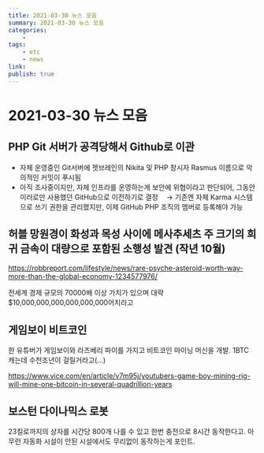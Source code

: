 ```yaml
---
title: 2021-03-30 뉴스 모음
summary: 2021-03-30 뉴스 모음
categories:
    - 
tags:
    - etc
    - news
link: 
publish: true
---
```


# 2021-03-30 뉴스 모음

## PHP Git 서버가 공격당해서 Github로 이관

- 자체 운영중인 Git서버에 젯브레인의 Nikita 및 PHP 창시자 Rasmus 이름으로 악의적인 커밋이 푸시됨
- 아직 조사중이지만, 자체 인프라를 운영하는게 보안에 위협이라고 판단되어, 그동안 미러로만 사용했던 GitHub으로 이전하기로 결정
ㅤ→ 기존엔 자체 Karma 시스템으로 쓰기 권한을 관리했지만, 이제 GitHub PHP 조직의 멤버로 등록해야 가능

## 허블 망원경이 화성과 목성 사이에 메사추세츠 주 크기의 희귀 금속이 대량으로 포함된 소행성 발견 (작년 10월)

<https://robbreport.com/lifestyle/news/rare-psyche-asteroid-worth-way-more-than-the-global-economy-1234577976/>

전세계 경제 규모의 70000배 이상 가치가 있으며 대략 $10,000,000,000,000,000,000어치라고

## 게임보이 비트코인

한 유튜버가 게임보이와 라즈베리 파이를 가지고 비트코인 마이닝 머신을 개발. 1BTC 캐는데 수천조년이 걸릴거라고(...)

<https://www.vice.com/en/article/v7m95j/youtubers-game-boy-mining-rig-will-mine-one-bitcoin-in-several-quadrillion-years>

## 보스턴 다이나믹스 로봇

23킬로까지의 상자를 시간당 800개 나를 수 있고 한번 충전으로 8시간 동작한다고. 아무런 자동화 시설이 안된 시설에서도 무리없이 동작하는게 포인트.
